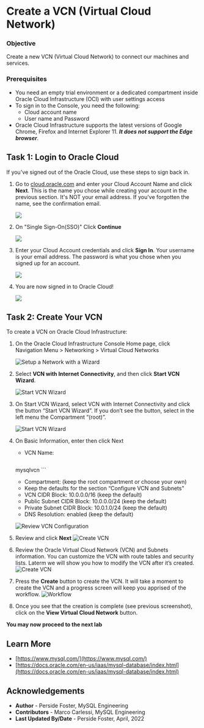 # Create a VCN (Virtual Cloud Network)


### Objective

Create a new VCN (Virtual Cloud Network) to connect our machines and services.

### Prerequisites

* You need an empty trial environment or a dedicated compartment inside Oracle Cloud Infrastructure (OCI) with user settings access
* To sign in to the Console, you need the following:
    - Cloud account name
    - User name and Password
* Oracle Cloud Infrastructure supports the latest versions of Google Chrome, Firefox and Internet Explorer 11. ***It does not support the Edge browser***.

## Task 1:  Login to Oracle Cloud
If you've signed out of the Oracle Cloud, use these steps to sign back in.

1. Go to [cloud.oracle.com](https://cloud.oracle.com) and enter your Cloud Account Name and click **Next**. This is the name you chose while creating your account in the previous section. It's NOT your email address. If you've forgotten the name, see the confirmation email.

    ![](images/cloud-oracle.png " ")


2. On "Single Sign-On(SSO)" Click **Continue** 

    ![](images/cloud-login-tenant-single-sigon.png " ")

3. Enter your Cloud Account credentials and click **Sign In**. Your username is your email address. The password is what you chose when you signed up for an account.

    ![](images/oci-signin-single-signon.png " ")

4. You are now signed in to Oracle Cloud!

    ![](images/oci-console-home-page.png " ")

## Task 2: Create Your VCN

To create a VCN on Oracle Cloud Infrastructure:

1. On the Oracle Cloud Infrastructure Console Home page, click  
Navigation Menu > Networking > Virtual Cloud Networks

    ![Setup a Network with a Wizard](images/image023.png)

2. Select **VCN with Internet Connectivity**, and then click **Start VCN Wizard**.

    ![Start VCN Wizard](images/image024.jpg)

3. On Start VCN Wizard, select VCN with Internet Connectivity and click the button “Start VCN Wizard”.
If you don’t see the button, select in the left menu the Compartment “(root)”.

    ![Start VCN Wizard](images/image026.png)

4. On Basic Information, enter then click Next
    - VCN Name:
    
        ```
    <copy>mysqlvcn</copy>
        ```
    - Compartment: (keep the root compartment or choose your own)
    - Keep the defaults for the section “Configure VCN and Subnets”
    - VCN CIDR Block: 10.0.0.0/16   (keep the default)  
    - Public Subnet CIDR Block: 10.0.0.0/24   (keep the default)
    - Private Subnet CIDR Block: 10.0.1.0/24  (keep the default)
    - DNS Resolution: enabled  (keep the default)

    ![Review VCN Configuration](images/image030.jpg)

5. Review and click **Next**
    ![Create VCN ](images/image032.jpg)

6. Review the Oracle Virtual Cloud Network (VCN) and Subnets information. You can customize the VCN with route tables and security lists. Laterm we will show you how to modify the VCN after it’s created.
    ![Create VCN ](images/image034.jpg)

7. Press the **Create** button to create the VCN. It will take a moment to create the VCN and a progress screen will keep you apprised of the workflow.
    ![Workflow](images/workflow.png)

8. Once you see that the creation is complete (see previous screenshot), click on the **View Virtual Cloud Network** button.

**You may now proceed to the next lab**

## Learn More

* [https://www.mysql.com/](https://www.mysql.com/)
* [https://docs.oracle.com/en-us/iaas/mysql-database/index.html](https://docs.oracle.com/en-us/iaas/mysql-database/index.html)

## Acknowledgements
* **Author** - Perside Foster, MySQL Engineering
* **Contributors** -  Marco Carlessi, MySQL Engineering
* **Last Updated By/Date** - Perside Foster, April, 2022
